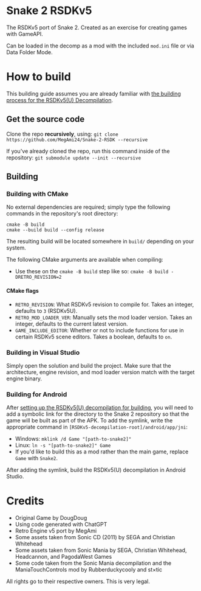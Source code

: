 # Snake 2 RSDKv5
The RSDKv5 port of Snake 2. Created as an exercise for creating games with GameAPI.

Can be loaded in the decomp as a mod with the included `mod.ini` file or via Data Folder Mode.

# How to build
This building guide assumes you are already familiar with [the building process for the RSDKv5(U) Decompilation](https://github.com/Rubberduckycooly/RSDKv5-Decompilation#how-to-build).

## Get the source code
Clone the repo **recursively**, using:
`git clone https://github.com/MegAmi24/Snake-2-RSDK --recursive`

If you've already cloned the repo, run this command inside of the repository:
```git submodule update --init --recursive```

## Building

### Building with CMake
No external dependencies are required; simply type the following commands in the repository's root directory:
```
cmake -B build
cmake --build build --config release
```

The resulting build will be located somewhere in `build/` depending on your system.

The following CMake arguments are available when compiling:
- Use these on the `cmake -B build` step like so: `cmake -B build -DRETRO_REVISION=2`

#### CMake flags
- `RETRO_REVISION`: What RSDKv5 revision to compile for. Takes an integer, defaults to `3` (RSDKv5U).
- `RETRO_MOD_LOADER_VER`: Manually sets the mod loader version. Takes an integer, defaults to the current latest version.
- `GAME_INCLUDE_EDITOR`: Whether or not to include functions for use in certain RSDKv5 scene editors. Takes a boolean, defaults to `on`.

### Building in Visual Studio
Simply open the solution and build the project. Make sure that the architecture, engine revision, and mod loader version match with the target engine binary.

### Building for Android
After [setting up the RSDKv5(U) decompilation for building](https://github.com/Rubberduckycooly/RSDKv5-Decompilation#how-to-build), you will need to add a symbolic link for the directory to the Snake 2 repository so that the game will be built as part of the APK.
To add the symlink, write the appropriate command in `[RSDKv5-decompilation-root]/android/app/jni`:
  * Windows: `mklink /d Game "[path-to-snake2]"`
  * Linux: `ln -s "[path-to-snake2]" Game`
  * If you'd like to build this as a mod rather than the main game, replace `Game` with `Snake2`.

After adding the symlink, build the RSDKv5(U) decompilation in Android Studio.

# Credits
* Original Game by DougDoug
* Using code generated with ChatGPT
* Retro Engine v5 port by MegAmi
* Some assets taken from Sonic CD (2011) by SEGA and Christian Whitehead
* Some assets taken from Sonic Mania by SEGA, Christian Whitehead, Headcannon, and PagodaWest Games
* Some code taken from the Sonic Mania decompilation and the ManiaTouchControls mod by Rubberduckycooly and st×tic

All rights go to their respective owners. This is very legal.
